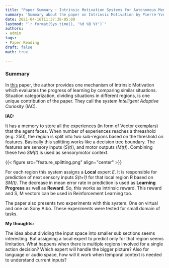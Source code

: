 ```yaml
---
title: "Paper Summary : Intrinsic Motivation Systems for Autonomous Mental Development"
summary: 'Summary about the paper on Intrinsic Motivation by Pierre-Yves Oudeyer et. al.'
date: 2021-04-16T11:37:38-05:00
lastmod: "`r format(Sys.time(), '%d %B %Y')`"
authors:
- admin
tags:
- Paper Reading
draft: false
math: true

---
```


### Summary
In [this](http://www.pyoudeyer.com/ims.pdf) paper, the author provides one mechanism of Intrinsic Motivation which evaluates the progress of learning by comparing similar situations. Situation categorization, dividing situations in different regions, is one unique contribution of the paper. They call the system _Intelligent Adaptive Curiosity_ (IAC).

**IAC:**

It has a memory to store all the experiences (in form of Vector exemplars) that the agent faces. When number of experiences reaches a threashold (e.g. 250), the region is split into two sub-regions based on the threshold on features. Basically this splitting works like a decision tree boundary. The features are sensory inputs (_S(t)_), and motor outputs (_M(t)_). Combining these two _SM(t)_ is used as sensorymotor context.

{{< figure src="feature_splitting.png" align="center" >}}

For each region this system assigns a **Local** expert _E_. It is responsible for prediction of next sensory inputs _S(t+1)_ for that local region R based on _SM(t)_. The decrease in mean error rate in prediction is used as **Learning Progress** as well as **Reward**. So, this works as intrinsic reward. This reward and S, M vectors can be used in Reinforcement Learning too.

The paper also presents two experiments with this system. One on virtual and one on Sony Aibo. These experiments were tested for small domain of tasks.

**My thoughts:**

The idea about dividing the input space into smaller sub sections seems interesting. But assigning a local expert to predict only for that region seems limitation. What happens when there is multiple regions involved for a single action decision? Which expert will handle the bigger picture? Also for language or audio space, how will it work when temporal context is needed to understand current inputs?
